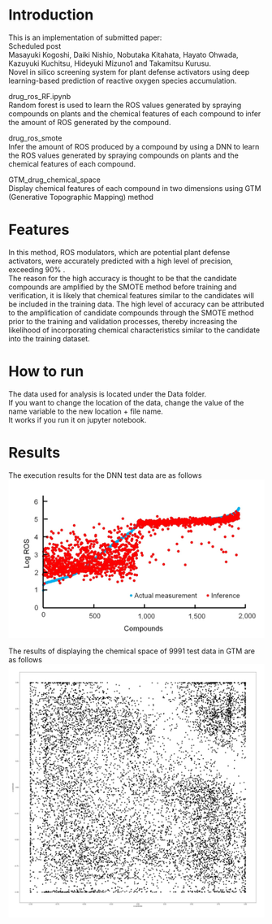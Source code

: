 # Introduction

This is an implementation of submitted paper:  
Scheduled post  
Masayuki Kogoshi, Daiki Nishio, Nobutaka Kitahata, Hayato Ohwada, Kazuyuki Kuchitsu, Hideyuki Mizuno1 and Takamitsu Kurusu.  
Novel in silico screening system for plant defense activators using deep learning-based prediction of reactive oxygen species accumulation.  

drug_ros_RF.ipynb  
Random forest is used to learn the ROS values generated by spraying compounds on plants and the chemical features of each compound to infer the amount of ROS generated by the compound.

drug_ros_smote  
Infer the amount of ROS produced by a compound by using a DNN to learn the ROS values generated by spraying compounds on plants and the chemical features of each compound.

GTM_drug_chemical_space  
Display chemical features of each compound in two dimensions using GTM (Generative Topographic Mapping) method


# Features

In this method, ROS modulators, which are potential plant defense activators, were accurately predicted with a high level of precision, exceeding 90% .  
The reason for the high accuracy is thought to be that the candidate compounds are amplified by the SMOTE method before training and verification, it is likely that chemical features similar to the candidates will be included in the training data. The high level of  accuracy can be attributed to the amplification of candidate compounds through the SMOTE method prior to the training and validation processes, thereby increasing the likelihood of incorporating chemical characteristics similar to the candidate into the training dataset. 

# How to run
The data used for analysis is located under the Data folder.  
If you want to change the location of the data, change the value of the name variable to the new location + file name.  
It works if you run it on jupyter notebook.

# Results
The execution results for the DNN test data are as follows  
<img src="https://github.com/ma1206ko/in_silico_screening/blob/main/img/DNN.jpg" width="800" />


The results of displaying the chemical space of 9991 test data in GTM are as follows  
<img src="https://github.com/ma1206ko/in_silico_screening/blob/main/img/GTM_chemical_space.jpg" width="800" />
